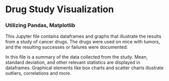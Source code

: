 # Drug Study Visualization
### Utilizing Pandas, Matplotlib

This Jupyter file contains dataframes and graphs that illustrate the results from a study of cancer drugs. The drugs were used on mice with tumors, and the resulting successes or failures were documented. 

In this file is a summary of the data collected from the study. Mean, standard deviation, and other relevant statistics are displayed in dataframes. Graphical elements like box charts and scatter charts illustrate outliers, correlations and more. 
